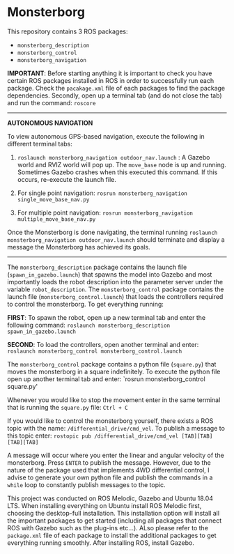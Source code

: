 # Monsterborg
This repository contains 3 ROS packages: 
* `monsterborg_description` 
* `monsterborg_control`
* `monsterborg_navigation`

**IMPORTANT**: Before starting anything it is important to check you have certain ROS packages installed in ROS in order to successfully run each package. Check the `pacakage.xml` file of each packages to find the package dependencies. Secondly, open up a terminal tab (and do not close the tab) and run the command: `roscore`
********************************************************************
**AUTONOMOUS NAVIGATION**

To view autonomous GPS-based navigation, execute the following in different terminal tabs:
1. `roslaunch monsterborg_navigation outdoor_nav.launch` : A Gazebo world and RVIZ world will pop up. The `move_base` node is up and running. Sometimes Gazebo crashes when this executed this command. If this occurs, re-execute the launch file. 

1. For single point navigation:
`rosrun monsterborg_navigation single_move_base_nav.py`
2. For multiple point navigation:
`rosrun monsterborg_navigation multiple_move_base_nav.py`

Once the Monsterborg is done navigating, the terminal running `roslaunch monsterborg_navigation outdoor_nav.launch` should terminate and display a message the Monsterborg has achieved its goals. 

********************************************************************
The `monsterborg_description` package contains the launch file (`spawn_in_gazebo.launch`) that spawns the model into Gazebo and most importantly loads the robot description into the parameter server under the variable `robot_description`. The `monsterborg_control` package contains the launch file (`monsterborg_control.launch`) that loads the controllers required to control the monsterborg. To get everything running: 

**FIRST**: To spawn the robot, open up a new terminal tab and enter the following command: `roslaunch monsterborg_description spawn_in_gazebo.launch` 

**SECOND**: To load the controllers, open another terminal and enter: `roslaunch monsterborg_control monsterborg_control.launch`

The `monsterborg_control` package contains a python file (`square.py`) that moves the monsterborg in a square indefinitely. To execute the python file open up another 
terminal tab and enter: `rosrun monsterborg_control square.py' 

Whenever you would like to stop the movement enter in the same terminal that is running the `square.py` file: `Ctrl + C` 

If you would like to control the monsterborg yourself, there exists a ROS topic with the name: `/differential_drive/cmd_vel`. To publish a message 
to this topic enter: `rostopic pub /differential_drive/cmd_vel [TAB][TAB] [TAB][TAB]`

A message will occur where you enter the linear and angular velocity of the monsterborg. Press `ENTER` to publish the message. However, due to the nature 
of the package used that implements 4WD differential control, I advise to generate your own python file and publish the commands in a `while` loop to constantly
publish messages to the topic. 

This project was conducted on ROS Melodic, Gazebo and Ubuntu 18.04 LTS. When installing everything on Ubuntu install ROS Melodic first, choosing the desktop-full installation. This installation option will install all the important packages to get started (including all packages that connect ROS with Gazebo such as the plug-ins etc...). ALso please refer to the `package.xml` file of each package to install the additional packages to get everything running smoothly. After installing ROS, install Gazebo. 







